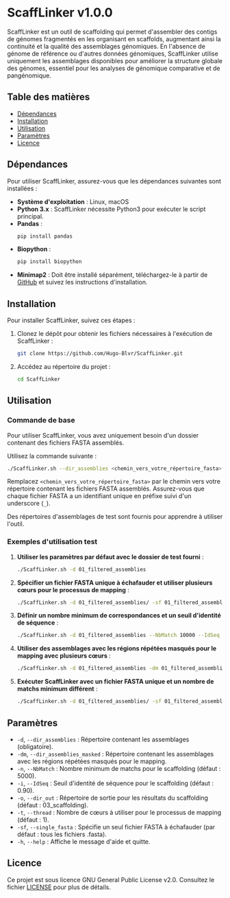 # ScaffLinker v1.0.0

ScaffLinker est un outil de scaffolding qui permet d'assembler des contigs de génomes fragmentés en les organisant en scaffolds, augmentant ainsi la continuité et la qualité des assemblages génomiques. En l'absence de génome de référence ou d'autres données génomiques, ScaffLinker utilise uniquement les assemblages disponibles pour améliorer la structure globale des génomes, essentiel pour les analyses de génomique comparative et de pangénomique.

## Table des matières

- [Dépendances](#dépendances)
- [Installation](#installation)
- [Utilisation](#utilisation)
- [Paramètres](#paramètres)
- [Licence](#licence)


## Dépendances

Pour utiliser ScaffLinker, assurez-vous que les dépendances suivantes sont installées :

- **Système d'exploitation** : Linux, macOS
- **Python 3.x** : ScaffLinker nécessite Python3 pour exécuter le script principal.
- **Pandas** : 
    ```bash
    pip install pandas
    ```
- **Biopython** : 
    ```bash
    pip install biopython
    ```
- **Minimap2** : Doit être installé séparément, téléchargez-le à partir de [GitHub](https://github.com/lh3/minimap2) et suivez les instructions d'installation.


## Installation

Pour installer ScaffLinker, suivez ces étapes :

1. Clonez le dépôt pour obtenir les fichiers nécessaires à l'exécution de ScaffLinker :

    ```bash
    git clone https://github.com/Hugo-Blvr/ScaffLinker.git
    ```

2. Accédez au répertoire du projet :

    ```bash
    cd ScaffLinker
    ```

## Utilisation

### Commande de base

Pour utiliser ScaffLinker, vous avez uniquement besoin d'un dossier contenant des fichiers FASTA assemblés.

Utilisez la commande suivante :

```bash 
./ScaffLinker.sh --dir_assemblies <chemin_vers_votre_répertoire_fasta> [options]
```

Remplacez `<chemin_vers_votre_répertoire_fasta>` par le chemin vers votre répertoire contenant les fichiers FASTA assemblés. Assurez-vous que chaque fichier FASTA a un identifiant unique en préfixe suivi d'un underscore (`_`).

Des répertoires d'assemblages de test sont fournis pour apprendre à utiliser l'outil.

### Exemples d'utilisation test

1. **Utiliser les paramètres par défaut avec le dossier de test fourni** :

   ```bash 
   ./ScaffLinker.sh -d 01_filtered_assemblies
   ```

2. **Spécifier un fichier FASTA unique à échafauder et utiliser plusieurs cœurs pour le processus de mapping** :

   ```bash
   ./ScaffLinker.sh -d 01_filtered_assemblies/ -sf 01_filtered_assemblies/Gd293_filtered50K.fasta -t 5
   ```

3. **Définir un nombre minimum de correspondances et un seuil d'identité de séquence** :

   ```bash
   ./ScaffLinker.sh -d 01_filtered_assemblies --NbMatch 10000 --IdSeq 0.95
   ```

4. **Utiliser des assemblages avec les régions répétées masqués pour le mapping avec plusieurs cœurs** :

   ```bash
   ./ScaffLinker.sh -d 01_filtered_assemblies -dm 01_filtered_assemblies_masked -t 4
   ```

5. **Exécuter ScaffLinker avec un fichier FASTA unique et un nombre de matchs minimum différent** :

   ```bash
   ./ScaffLinker.sh -d 01_filtered_assemblies/ -sf 01_filtered_assemblies/Gd45_filtered50K.fasta -n 8000
   ```


## Paramètres

- `-d`, `--dir_assemblies` : Répertoire contenant les assemblages (obligatoire).
- `-dm`, `--dir_assemblies_masked` : Répertoire contenant les assemblages avec les régions répétées masqués pour le mapping.
- `-n`, `--NbMatch` : Nombre minimum de matchs pour le scaffolding (défaut : 5000).
- `-i`, `--IdSeq` : Seuil d'identité de séquence pour le scaffolding (défaut : 0.90).
- `-o`, `--dir_out` : Répertoire de sortie pour les résultats du scaffolding (défaut : 03_scaffolding).
- `-t`, `--thread` : Nombre de cœurs à utiliser pour le processus de mapping (défaut : 1).
- `-sf`, `--single_fasta` : Spécifie un seul fichier FASTA à échafauder (par défaut : tous les fichiers .fasta).
- `-h`, `--help` : Affiche le message d'aide et quitte.

## Licence
Ce projet est sous licence GNU General Public License v2.0. Consultez le fichier [LICENSE](LICENSE) pour plus de détails.

